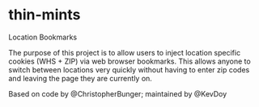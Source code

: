 # thin-mints
Location Bookmarks

The purpose of this project is to allow users to inject location specific cookies (WHS + ZIP) via web browser bookmarks.
This allows anyone to switch between locations very quickly without having to enter zip codes and leaving the page they are currently on.


Based on code by @ChristopherBunger; maintained by @KevDoy
